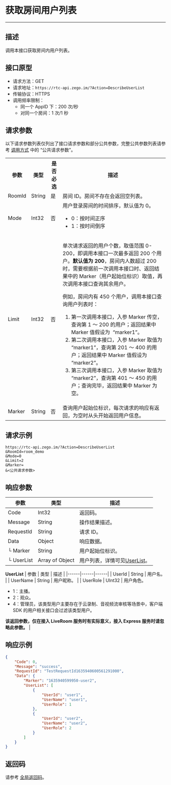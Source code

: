 # 获取房间用户列表

---

## 描述

调用本接口获取房间内用户列表。


## 接口原型

- 请求方法：GET
- 请求地址：`https://rtc-api.zego.im/?Action=DescribeUserList`
- 传输协议：HTTPS
- 调用频率限制：
   - 同一个 AppID 下：200 次/秒
   - 对同一个房间：1 次/1 秒



## 请求参数

以下请求参数列表仅列出了接口请求参数和部分公共参数，完整公共参数列表请参考 [调用方式](https://doc-zh.zego.im/article/19458#4_1) 中的 “公共请求参数”。


<table>
  
  <tbody><tr>
    <th>参数</th>
    <th>类型</th>
    <th>是否必选</th>
    <th>描述</th>
  </tr>
  <tr>
    <td>RoomId</td>
    <td>String</td>
    <td>是</td>
    <td>房间 ID。房间不存在会返回空列表。</td>
  </tr>
  <tr>
    <td>Mode</td>
    <td>Int32</td>
    <td>否</td>
    <td>用户登录房间的时间排序，默认值为 0。<ul><li>0：按时间正序</li><li>1：按时间倒序</li></ul></td>
  </tr>
  <tr>
    <td>Limit</td>
    <td>Int32</td>
    <td>否</td>
    <td>
    <p>单次请求返回的用户个数，取值范围 0-200，即调用本接口一次最多返回 200 个用户。<b>默认值为 200</b>，房间内人数超过 200 时，需要根据前一次调用本接口时、返回结果中的 Marker（用户起始位标识）取值，再次调用本接口查询其余用户。</p>
<p>例如，房间内有 450 个用户，调用本接口查询用户列表时：</p>
<ol>
<li>第一次调用本接口，入参 Marker 传空，查询第 1 ～ 200 的用户；返回结果中 Marker 值假设为&nbsp; “marker1”。</li><li>第二次调用本接口，入参 Marker 取值为 “marker1”，查询第 201 ～ 400 的用户；返回结果中 Marker 值假设为 “marker2”。</li>
<li>第三次调用本接口，入参 Marker 取值为 “marker2”，查询第 401 ～ 450 的用户；查询完毕，返回结果中 Marker 为空。</li>
</ol></td>
  </tr>
  <tr>
    <td>Marker</td>
    <td>String</td>
    <td>否</td>
    <td>查询用户起始位标识，每次请求的响应有返回，为空时从头开始返回用户信息。</td>
  </tr>
</tbody></table>





## 请求示例

```
https://rtc-api.zego.im/?Action=DescribeUserList
&RoomId=room_demo
&Mode=0
&Limit=2
&Marker=
&<公共请求参数>
```

## 响应参数


| 参数 | 类型 | 描述 |
|------|------|------|
| Code | Int32 | 返回码。 |
| Message | String | 操作结果描述。 |
| RequestId | String | 请求 ID。 |
| Data | Object | 响应数据。 |
| └ Marker | String | 用户起始位标识。 |
| └ UserList | Array of Object | 用户列表，详情可见[UserList](#userlist)。 |

<a id="userlist"></a>
**UserList**
| 参数 | 类型 | 描述 |
|------|------|------|
| UserId | String | 用户名。 |
| UserName | String | 用户昵称。 |
| UserRole | UInt32 | 用户角色。<ul><li>1：主播。</li><li>2：观众。</li><li>4：管理员，该类型用户主要存在于云录制、音视频流审核等场景中，客户端 SDK 的用户相关接口会过滤该类型用户。</li></ul>**该返回参数，仅在接入 LiveRoom 服务时有实际意义，接入 Express 服务时请忽略此参数。** |






## 响应示例

```json
{
    "Code": 0,
    "Message": "success",
    "RequestId": "TestRequestId1635940600561291000",
    "Data": {
        "Marker": "1635940599950-user2",
        "UserList": [
            {
                "UserId": "user1",
                "UserName": "user1",
                "UserRole": 1
            },
            {
                "UserId": "user2",
                "UserName": "user2",
                "UserRole": 2
            }
        ]
    }
}
```

## 返回码

请参考 [全局返回码](https://doc-zh.zego.im/article/19702)。
